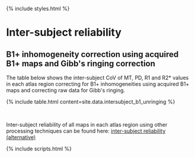---
---

{% include styles.html %}

# Inter-subject reliability
## B1+ inhomogeneity correction using acquired B1+ maps and Gibb's ringing correction

The table below shows the inter-subject CoV of MT, PD, R1 and R2* values in each atlas region correcting for B1+ inhomogeneities using acquired B1+ maps and correcting raw data for Gibb's ringing.

{% include table.html content=site.data.intersubject_b1_unringing %}

<br>

Inter-subject reliability of all maps in each atlas region using other processing techniques can be found here: [inter-subject reliability (alternative)](/alt-inter-subject.html) 

{% include scripts.html %}